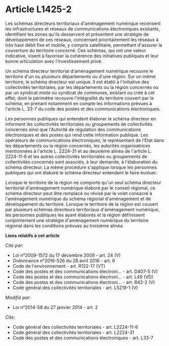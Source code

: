 # Article L1425-2

Les schémas directeurs territoriaux d'aménagement numérique recensent les infrastructures et réseaux de communications
électroniques existants, identifient les zones qu'ils desservent et présentent une stratégie de développement de ces réseaux,
concernant prioritairement les réseaux à très haut débit fixe et mobile, y compris satellitaire, permettant d'assurer la
couverture du territoire concerné. Ces schémas, qui ont une valeur indicative, visent à favoriser la cohérence des
initiatives publiques et leur bonne articulation avec l'investissement privé. 

Un schéma directeur territorial d'aménagement numérique recouvre le territoire d'un ou plusieurs départements ou d'une
région. Sur un même territoire, le schéma directeur est unique. Il est établi à l'initiative des collectivités territoriales,
par les départements ou la région concernés ou par un syndicat mixte ou syndicat de communes, existant ou créé à cet effet,
dont le périmètre recouvre l'intégralité du territoire couvert par le schéma, en prenant notamment en compte les informations
prévues à l'article L. 33-7 du code des postes et des communications électroniques. 

Les personnes publiques qui entendent élaborer le schéma directeur en informent les collectivités territoriales ou
groupements de collectivités concernés ainsi que l'Autorité de régulation des communications électroniques et des postes qui
rend cette information publique. Les opérateurs de communications électroniques, le représentant de l'Etat dans les
départements ou la région concernés, les autorités organisatrices mentionnées à l'article L. 2224-31 et au deuxième alinéa de
l'article L. 2224-11-6 et les autres collectivités territoriales ou groupements de collectivités concernés sont associés, à
leur demande, à l'élaboration du schéma directeur. La même procédure s'applique lorsque les personnes publiques qui ont
élaboré le schéma directeur entendent le faire évoluer.

Lorsque  le territoire de la région ne comporte qu'un seul schéma directeur  territorial d'aménagement numérique élaboré par
le conseil régional, ce  schéma directeur peut être remplacé ou révisé par le volet consacré à  l'aménagement numérique du
schéma régional d'aménagement et de  développement du territoire. Lorsque le territoire de la région est  couvert par
plusieurs schémas directeurs territoriaux d'aménagement  numérique, les personnes publiques les ayant élaborés et la région
définissent conjointement une stratégie d'aménagement numérique du  territoire régional dans les conditions prévues au
troisième alinéa.

**Liens relatifs à cet article**

_Cité par_:

  - Loi n°2009-1572 du 17 décembre 2009 - art. 24 (V)
  - Ordonnance n°2016-526 du 28 avril 2016 - art. 6
  - Code de l'environnement - art. R122-17 (VT)
  - Code des postes et des communications électroni... - art. D407-5 (V)
  - Code des postes et des communications électroni... - art. L49 (VD)
  - Code des postes et des communications électroni... - art. R42-2 (V)
  - Code général des collectivités territoriales - art. L5219-1 (V)

_Modifié par_:

  - Loi n°2014-58 du 27 janvier 2014 - art. 2

_Cite_:

  - Code général des collectivités territoriales - art. L2224-11-6
  - Code général des collectivités territoriales - art. L2224-31
  - Code des postes et des communications électroniques - art. L33-7
